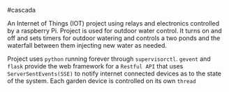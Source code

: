 #cascada

An Internet of Things (IOT) project using relays and electronics controlled by a raspberry Pi. Project is used for outdoor water control. It turns on and off and sets timers for outdoor watering and controls a two ponds and the waterfall between them injecting new water as needed.

Project uses `python` running forever through `supervisorctl`. `gevent` and `flask` provide the web framework for a `Restful API` that uses `ServerSentEvents(SSE)` to notify internet connected devices as to the state of the system. Each garden device is controlled on its own `thread`